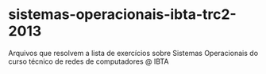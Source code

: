 sistemas-operacionais-ibta-trc2-2013
====================================

Arquivos que resolvem a lista de exercícios sobre Sistemas Operacionais do curso técnico de redes de computadores @ IBTA
